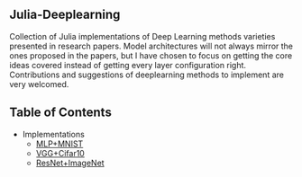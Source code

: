 ## Julia-Deeplearning

Collection of Julia implementations of Deep Learning methods varieties presented in research papers. Model architectures will not always mirror the ones proposed in the papers, but I have chosen to focus on getting the core ideas covered instead of getting every layer configuration right. Contributions and suggestions of deeplearning methods to implement are very welcomed.

## Table of Contents

- Implementations
  - [MLP+MNIST](https://github.com/tczhangzhi/Julia-Deeplearning/blob/master/MLP_and_MNIST.ipynb)
  - [VGG+Cifar10](https://github.com/tczhangzhi/Julia-Deeplearning/blob/master/VGG_and_Cifar.ipynb)
  - [ResNet+ImageNet](https://github.com/tczhangzhi/Julia-Deeplearning/blob/master/ResNet_and_ImageNet.ipynb)

